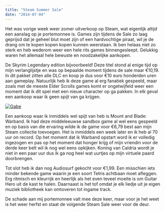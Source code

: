 ```yaml
---
title: "Steam Summer Sale"
date: "2014-07-04"
---
```


Het was vorige week weer zomer uitverkoop op Steam, wat eigenlijk altijd een aanslag op je portemonnee is. Games zijn tijdens de Sale zo laag geprijsd dat je geheel blut moet zijn of een hardvochtige piraat, wil je de drang om te kopen kopen kopen kunnen weerstaan. Ik ben helaas niet zo sterk en heb wederom weer een hele rits games binnengesleept. Gelukkig waren het allemaal hele bewuste en noodzakelijke aankopen.

De Skyrim Legendary edition bijvoorbeeld! Deze titel stond al enige tijd op mijn verlanglijstje en was op bepaalde moment tijdens de sale maar €10,19. In dit pakket zitten alle DLC en koop je dus voor €10 euro honderden uren aan gameplay. Natuurlijk heb ik deze game al erg fanatiek gespeeld, maar zoals met de meeste Elder Scrolls games komt er ongetwijfeld weer een moment dat ik dit spel met een nieuw character op ga pakken. In elk geval een aankoop waar ik geen spijt van ga krijgen.

[![Gabe](images/Gabe.jpg)](http://www.legenddiaries.com/wp-content/uploads/2014/07/Gabe.jpg)

Een aankoop waar ik inmiddels wel spijt van heb is Mount and Blade: Warband. Ik had deze middeleeuwse sandbox game al wel eens gespeeld en op basis van die ervaring wilde ik de game voor €6,79 best aan mijn Steam collectie toevoegen. Het is inmiddels een week later en ik heb al 70 uur on record. Op het moment dat ik Warband opstart word ik er volledig ingezogen en pas op het moment dat honger krijg of mijn vriendin voor de derde keer belt wil ik nog wel eens opkijken. Koning van Caldria wordt je niet in een paar uur dus ik ga nog heel wat uurtjes op mijn virtuele paard doorbrengen.

Tot slot heb ik dan nog Audiosurf gekocht voor €1,99. Een misschien iets minder bekende game waarin je een soort Tetris achtbaan moet afleggen. Erg ritmisch en kleurrijk en heerlijk als het even teveel moeite is om Guitar Hero uit de kast te halen. Daarnaast is het tof omdat je elk liedje uit je eigen muziek bibliotheek kan omtoveren tot ingame track.

De schade aan mij portemonnee valt mee deze keer, maar voor je het weet is het weer herfst en staat de volgende Steam Sale weer voor de deur.
